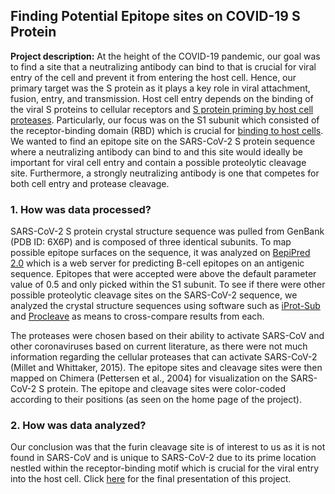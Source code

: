 ## Finding Potential Epitope sites on COVID-19 S Protein

**Project description:** At the height of the COVID-19 pandemic, our goal was to find a site that a neutralizing antibody can bind to that is crucial for viral entry of the cell and prevent it from entering the host cell. Hence, our primary target was the S protein as it plays a key role in viral attachment, fusion, entry, and transmission. Host cell entry depends on the binding of the viral S proteins to cellular receptors and [S protein priming by host cell proteases](https://pubmed.ncbi.nlm.nih.gov/32142651/). Particularly, our focus was on the S1 subunit which consisted of the receptor-binding domain (RBD) which is crucial for [binding to host cells](https://pubmed.ncbi.nlm.nih.gov/32249063/). We wanted to find an epitope site on the SARS-CoV-2 S protein sequence where a neutralizing antibody can bind to and this site would ideally be important for viral cell entry and contain a possible proteolytic cleavage site. Furthermore, a strongly neutralizing antibody is one that competes for both cell entry and protease cleavage. 

### 1. How was data processed?

SARS-CoV-2 S protein crystal structure sequence was pulled from GenBank (PDB ID: 6X6P) and is composed of three identical subunits. To map possible epitope surfaces on the sequence, it was analyzed on [BepiPred 2.0](10.1093/nar/gkx346) which is a web server for predicting B-cell epitopes on an antigenic sequence. Epitopes that were accepted were above the default parameter value of 0.5 and only picked within the S1 subunit. To see if there were other possible proteolytic cleavage sites on the SARS-CoV-2 sequence, we analyzed the crystal structure sequences using software such as [iProt-Sub](https://doi.org/10.1093/bib/bby028) and [Procleave](10.1016/j.gpb.2019.08.002) as means to cross-compare results from each. 

The proteases were chosen based on their ability to activate SARS-CoV and other coronaviruses based on current literature, as there were not much information regarding the cellular proteases that can activate SARS-CoV-2 (Millet and Whittaker, 2015). The epitope sites and cleavage sites were then mapped on Chimera (Pettersen et al., 2004) for visualization on the SARS-CoV-2 S protein. The epitope and cleavage sites were color-coded
according to their positions (as seen on the home page of the project).


### 2. How was data analyzed?

Our conclusion was that the furin cleavage site is of interest to us as it is not found in SARS-CoV and is unique to SARS-CoV-2 due to its prime location nestled within the receptor-binding motif which is crucial for the viral entry into the host cell. Click [here](https://docs.google.com/presentation/d/1umXnbUF3ZsVV_Ev_eEH5UHNSQbRNiTryFM7SetCvnSU/edit#slide=id.p) for the final presentation of this project. 


<!--- For more details see [GitHub Flavored Markdown](https://guides.github.com/features/mastering-markdown/). -->
